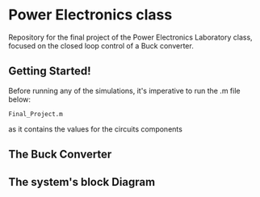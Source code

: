 # Power Electronics class
Repository for the final project of the Power Electronics Laboratory class, focused on the closed loop control of a Buck converter.

## Getting Started!
Before running any of the simulations, it's imperative to run the .m file below:
```
Final_Project.m
```
as it contains the values for the circuits components

## The Buck Converter

## The system's block Diagram
